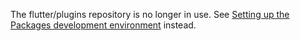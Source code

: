 The flutter/plugins repository is no longer in use. See
[Setting up the Packages development environment](Setting-up-the-Packages-development-environment.md)
instead.
